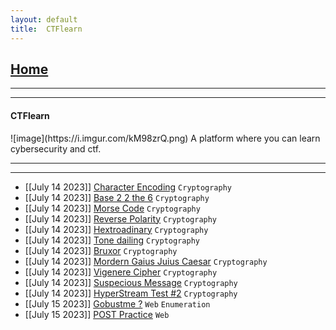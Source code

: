 ```yaml
---
layout: default
title:  CTFlearn
---
```


<h2 class="menu-header" id="index"><a href="../../index.html">Home</a></h2>
<hr>

* * *
<h4 class="menu-header" id="ctflearn">CTFlearn</h4>
![image](https://i.imgur.com/kM98zrQ.png)
A platform where you can learn cybersecurity and ctf.
<hr>
<hr>

- [[July 14 2023]] [Character Encoding](https://gr33pp.github.io/posts/ctflearn/posts/character-enc) `Cryptography`
- [[July 14 2023]] [Base 2 2 the 6](https://gr33pp.github.io/posts/ctflearn/posts/base-two-two) `Cryptography` 
- [[July 14 2023]] [Morse Code](https://gr33pp.github.io/posts/ctflearn/posts/morse-code) `Cryptography` 
- [[July 14 2023]] [Reverse Polarity](https://gr33pp.github.io/posts/ctflearn/posts/reverse-polarity) `Cryptography`
- [[July 14 2023]] [Hextroadinary](https://gr33pp.github.io/posts/ctflearn/posts/hextroadinary) `Cryptography`
- [[July 14 2023]] [Tone dailing](https://gr33pp.github.io/posts/ctflearn/posts/tone-dailing) `Cryptography`
- [[July 14 2023]] [Bruxor](https://gr33pp.github.io/posts/ctflearn/posts/bruxor) `Cryptography`
- [[July 14 2023]] [Mordern Gaius Juius Caesar](https://gr33pp.github.io/posts/ctflearn/posts/modern-caesar) `Cryptography`
- [[July 14 2023]] [Vigenere Cipher](https://gr33pp.github.io/posts/ctflearn/posts/vigenere) `Cryptography`
- [[July 14 2023]] [Suspecious Message](https://gr33pp.github.io/posts/ctflearn/posts/suspecious) `Cryptography`
- [[July 14 2023]] [HyperStream Test #2](https://gr33pp.github.io/posts/ctflearn/posts/hyperstream-test) `Cryptography`
- [[July 15 2023]] [Gobustme ?](https://gr33pp.github.io/posts/ctflearn/posts/gobustme) `Web` `Enumeration`
- [[July 15 2023]] [POST Practice](https://gr33pp.github.io/posts/ctflearn/posts/post-practice) `Web` 
